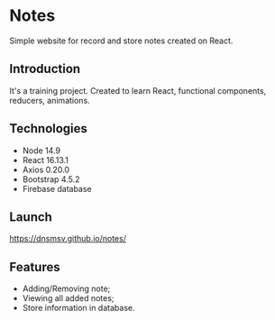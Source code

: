 # Notes

Simple website for record and store notes created on React.

## Introduction

It's a training project. Created to learn React, functional components, reducers, animations.

## Technologies

* Node 14.9
* React 16.13.1
* Axios 0.20.0
* Bootstrap 4.5.2
* Firebase database

## Launch

https://dnsmsv.github.io/notes/

## Features

* Adding/Removing note;
* Viewing all added notes;
* Store information in database.